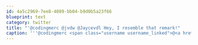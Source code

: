 ```yaml
---
id: 4a5c2969-7ee8-4089-bb04-b9d0b5a23f66
blueprint: text
category: twitter
title: "'@codingmerc @jvdw @Jaycevdl Hey, I resemble that remark!"
caption: '''@codingmerc <span class="username username_linked">@<a href="https://twitter.com/jvdw" title="John van der Woude">jvdw</a></span> <span class="username username_linked">@<a href="https://twitter.com/Jaycevdl" title="Jayce Van Der Linden">Jaycevdl</a></span> Hey, I resemble that remark!'
---
```

